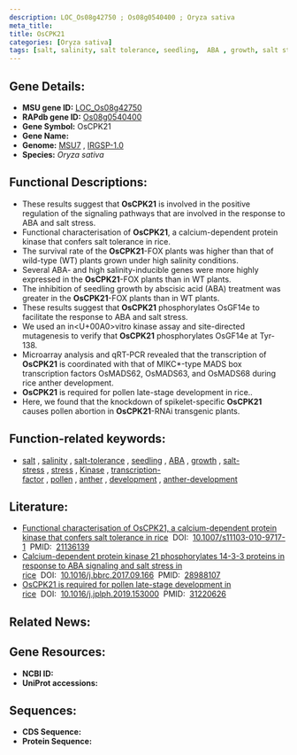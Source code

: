 ```yaml
---
description: LOC_Os08g42750 ; Os08g0540400 ; Oryza sativa
meta_title:
title: OsCPK21
categories: [Oryza sativa]
tags: [salt, salinity, salt tolerance, seedling,  ABA , growth, salt stress, stress, Kinase, ABA, transcription factor, pollen, anther, development, anther development]
---
```


## Gene Details:
- **MSU gene ID:** [LOC_Os08g42750](http://rice.uga.edu/cgi-bin/ORF_infopage.cgi?orf=LOC_Os08g42750)  
- **RAPdb gene ID:** [Os08g0540400](https://rapdb.dna.affrc.go.jp/locus/?name=Os08g0540400)  
- **Gene Symbol:** OsCPK21
- **Gene Name:**
- **Genome:**  [MSU7](http://rice.uga.edu/)&nbsp;,&nbsp;[IRGSP-1.0](https://rapdb.dna.affrc.go.jp/download/irgsp1.html)
- **Species:** *Oryza sativa*

## Functional Descriptions:
   - These results suggest that **OsCPK21** is involved in the positive regulation of the signaling pathways that are involved in the response to ABA and salt stress.
   - Functional characterisation of **OsCPK21**, a calcium-dependent protein kinase that confers salt tolerance in rice.
   - The survival rate of the **OsCPK21**-FOX plants was higher than that of wild-type (WT) plants grown under high salinity conditions.
   - Several ABA- and high salinity-inducible genes were more highly expressed in the **OsCPK21**-FOX plants than in WT plants.
   - The inhibition of seedling growth by abscisic acid (ABA) treatment was greater in the **OsCPK21**-FOX plants than in WT plants.
   - These results suggest that **OsCPK21** phosphorylates OsGF14e to facilitate the response to ABA and salt stress.
   - We used an in<U+00A0>vitro kinase assay and site-directed mutagenesis to verify that **OsCPK21** phosphorylates OsGF14e at Tyr-138.
   - Microarray analysis and qRT-PCR revealed that the transcription of **OsCPK21** is coordinated with that of MIKC*-type MADS box transcription factors OsMADS62, OsMADS63, and OsMADS68 during rice anther development.
   - **OsCPK21** is required for pollen late-stage development in rice..
   - Here, we found that the knockdown of spikelet-specific **OsCPK21** causes pollen abortion in **OsCPK21**-RNAi transgenic plants.

## Function-related keywords:
   - [salt](/tags/salt/)&nbsp;,&nbsp;[salinity](/tags/salinity/)&nbsp;,&nbsp;[salt-tolerance](/tags/salt-tolerance/)&nbsp;,&nbsp;[seedling](/tags/seedling/)&nbsp;,&nbsp;[ABA](/tags/ABA/)&nbsp;,&nbsp;[growth](/tags/growth/)&nbsp;,&nbsp;[salt-stress](/tags/salt-stress/)&nbsp;,&nbsp;[stress](/tags/stress/)&nbsp;,&nbsp;[Kinase](/tags/Kinase/)&nbsp;,&nbsp;[transcription-factor](/tags/transcription-factor/)&nbsp;,&nbsp;[pollen](/tags/pollen/)&nbsp;,&nbsp;[anther](/tags/anther/)&nbsp;,&nbsp;[development](/tags/development/)&nbsp;,&nbsp;[anther-development](/tags/anther-development/)

## Literature:
   - [Functional characterisation of OsCPK21, a calcium-dependent protein kinase that confers salt tolerance in rice](https://www.doi.org/10.1007/s11103-010-9717-1)&nbsp;&nbsp;DOI:&nbsp;&nbsp;[10.1007/s11103-010-9717-1](https://www.doi.org/10.1007/s11103-010-9717-1)&nbsp;&nbsp;PMID:&nbsp;&nbsp;[21136139](https://pubmed.ncbi.nlm.nih.gov/21136139/)
   - [Calcium-dependent protein kinase 21 phosphorylates 14-3-3 proteins in response to ABA signaling and salt stress in rice](https://www.doi.org/10.1016/j.bbrc.2017.09.166)&nbsp;&nbsp;DOI:&nbsp;&nbsp;[10.1016/j.bbrc.2017.09.166](https://www.doi.org/10.1016/j.bbrc.2017.09.166)&nbsp;&nbsp;PMID:&nbsp;&nbsp;[28988107](https://pubmed.ncbi.nlm.nih.gov/28988107/)
   - [OsCPK21 is required for pollen late-stage development in rice](https://www.doi.org/10.1016/j.jplph.2019.153000)&nbsp;&nbsp;DOI:&nbsp;&nbsp;[10.1016/j.jplph.2019.153000](https://www.doi.org/10.1016/j.jplph.2019.153000)&nbsp;&nbsp;PMID:&nbsp;&nbsp;[31220626](https://pubmed.ncbi.nlm.nih.gov/31220626/)

## Related News:

## Gene Resources:
- **NCBI ID:**  []()
- **UniProt accessions:** [](https://www.uniprot.org/uniprotkb//entry)

## Sequences:
- **CDS Sequence:**
- **Protein Sequence:**
